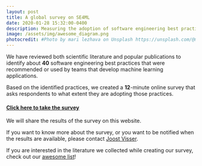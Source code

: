 ```yaml
---
layout: post
title: A global survey on SE4ML
date: 2020-01-28 15:32:00-0400
description: Measuring the adoption of software engineering best practices for machine learning.
image: /assets/img/awesome_diagram.png
photocredit: #Photo by mari lezhava on Unsplash https://unsplash.com/@marilezhava
---
```


We have reviewed both scientific literature and popular publications to identify about **40** software engineering best practices that were recommended or used by teams that develop machine learning applications.

Based on the identified practices, we created a **12**-minute online survey that asks respondents to what extent they are adopting those practices.

#### [Click here to take the survey](https://leidenuniv.eu.qualtrics.com/jfe/form/SV_cJhJOkx3CIm8sEB)

We will share the results of the survey on this website.

If you want to know more about the survey, or you want to be notified when the results are available, please contact <a href="mailto:j.m.w.visser@liacs.leidenuniv.nl"> Joost Visser</a>.

If you are interested in the literature we collected while creating our survey, check out our <a href="https://github.com/SE-ML/awesome-seml/blob/master/readme.md" target="_blank">awesome list</a>!


